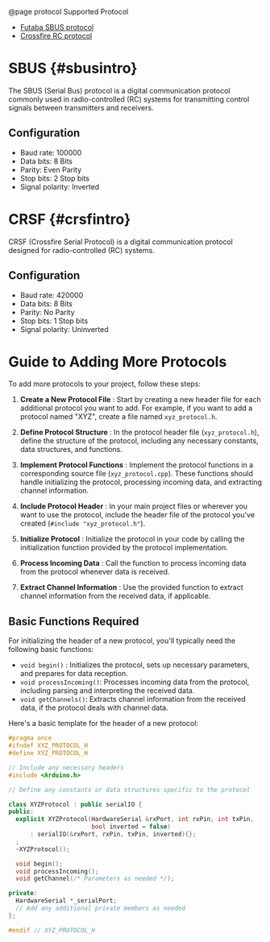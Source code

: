 @page protocol Supported Protocol

- [Futaba SBUS protocol](#sbusintro)
- [Crossfire RC protocol](#crsfintro)

# SBUS {#sbusintro}

The SBUS (Serial Bus) protocol is a digital communication protocol commonly used in radio-controlled (RC) systems for transmitting control signals between transmitters and receivers.

## Configuration

- Baud rate: 100000
- Data bits: 8 Bits
- Parity: Even Parity
- Stop bits: 2 Stop bits
- Signal polarity: Inverted

# CRSF {#crsfintro}

CRSF (Crossfire Serial Protocol) is a digital communication protocol designed for radio-controlled (RC) systems.

## Configuration

- Baud rate: 420000
- Data bits: 8 Bits
- Parity: No Parity
- Stop bits: 1 Stop bits
- Signal polarity: Uninverted

# Guide to Adding More Protocols

To add more protocols to your project, follow these steps:

1. **Create a New Protocol File** : Start by creating a new header file for each additional protocol you want to add. For example, if you want to add a protocol named "XYZ", create a file named `xyz_protocol.h`.

2. **Define Protocol Structure** : In the protocol header file (`xyz_protocol.h`), define the structure of the protocol, including any necessary constants, data structures, and functions.

3. **Implement Protocol Functions** : Implement the protocol functions in a corresponding source file (`xyz_protocol.cpp`). These functions should handle initializing the protocol, processing incoming data, and extracting channel information.

4. **Include Protocol Header** : In your main project files or wherever you want to use the protocol, include the header file of the protocol you've created (`#include "xyz_protocol.h"`).

5. **Initialize Protocol** : Initialize the protocol in your code by calling the initialization function provided by the protocol implementation.

6. **Process Incoming Data** : Call the function to process incoming data from the protocol whenever data is received.

7. **Extract Channel Information** : Use the provided function to extract channel information from the received data, if applicable.

## Basic Functions Required

For initializing the header of a new protocol, you'll typically need the following basic functions:

- `void begin()` : Initializes the protocol, sets up necessary parameters, and prepares for data reception.
- `void processIncoming()`: Processes incoming data from the protocol, including parsing and interpreting the received data.
- `void getChannels()`: Extracts channel information from the received data, if the protocol deals with channel data.

Here's a basic template for the header of a new protocol:

```cpp
#pragma once
#ifndef XYZ_PROTOCOL_H
#define XYZ_PROTOCOL_H

// Include any necessary headers
#include <Arduino.h>

// Define any constants or data structures specific to the protocol

class XYZProtocol : public serialIO {
public:
  explicit XYZProtocol(HardwareSerial &rxPort, int rxPin, int txPin,
                       bool inverted = false)
      : serialIO(&rxPort, rxPin, txPin, inverted){};
  ;
  ~XYZProtocol();

  void begin();
  void processIncoming();
  void getChannel(/* Parameters as needed */);

private:
  HardwareSerial *_serialPort;
  // Add any additional private members as needed
};

#endif // XYZ_PROTOCOL_H
```
